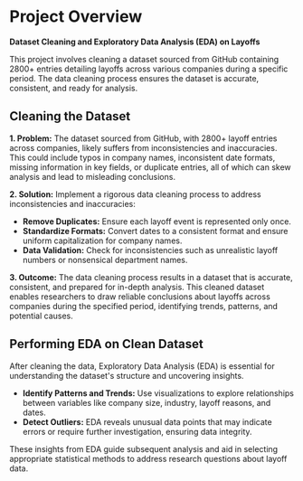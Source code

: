 # Project Overview

**Dataset Cleaning and Exploratory Data Analysis (EDA) on Layoffs**

This project involves cleaning a dataset sourced from GitHub containing 2800+ entries detailing layoffs across various companies during a specific period. The data cleaning process ensures the dataset is accurate, consistent, and ready for analysis.

## Cleaning the Dataset

**1. Problem:**
The dataset sourced from GitHub, with 2800+ layoff entries across companies, likely suffers from inconsistencies and inaccuracies. This could include typos in company names, inconsistent date formats, missing information in key fields, or duplicate entries, all of which can skew analysis and lead to misleading conclusions.

**2. Solution:**
Implement a rigorous data cleaning process to address inconsistencies and inaccuracies:
- **Remove Duplicates:** Ensure each layoff event is represented only once.
- **Standardize Formats:** Convert dates to a consistent format and ensure uniform capitalization for company names.
- **Data Validation:** Check for inconsistencies such as unrealistic layoff numbers or nonsensical department names.

**3. Outcome:**
The data cleaning process results in a dataset that is accurate, consistent, and prepared for in-depth analysis. This cleaned dataset enables researchers to draw reliable conclusions about layoffs across companies during the specified period, identifying trends, patterns, and potential causes.

## Performing EDA on Clean Dataset

After cleaning the data, Exploratory Data Analysis (EDA) is essential for understanding the dataset's structure and uncovering insights.

- **Identify Patterns and Trends:** Use visualizations to explore relationships between variables like company size, industry, layoff reasons, and dates.
- **Detect Outliers:** EDA reveals unusual data points that may indicate errors or require further investigation, ensuring data integrity.

These insights from EDA guide subsequent analysis and aid in selecting appropriate statistical methods to address research questions about layoff data.
